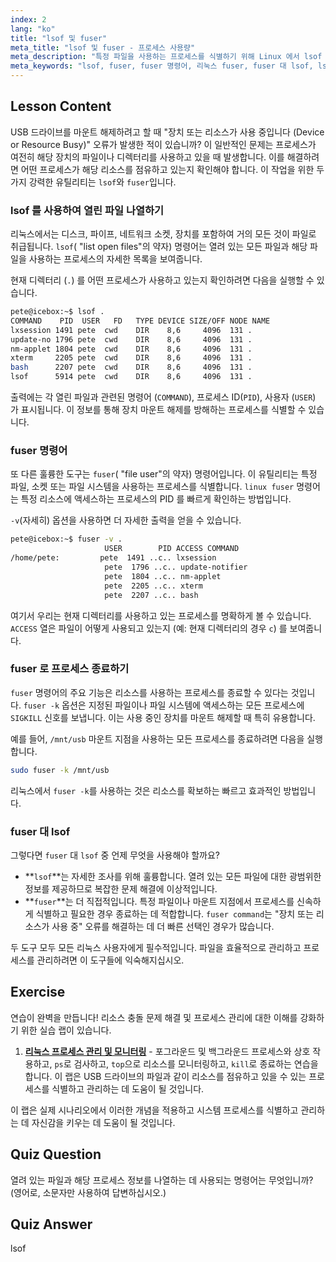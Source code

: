 ```yaml
---
index: 2
lang: "ko"
title: "lsof 및 fuser"
meta_title: "lsof 및 fuser - 프로세스 사용량"
meta_description: "특정 파일을 사용하는 프로세스를 식별하기 위해 Linux 에서 lsof 및 fuser 명령을 탐색합니다. '장치 또는 리소스 사용 중' 오류 해결 방법, fuser 와 lsof 비교, fuser -k 와 같은 옵션을 사용하여 열린 파일을 효과적으로 관리하는 방법을 배웁니다."
meta_keywords: "lsof, fuser, fuser 명령어, 리눅스 fuser, fuser 대 lsof, lsof 대 fuser, fuser -k 리눅스, 열린 파일, 프로세스 관리, 장치 사용 중, Linux 명령어"
---
```


## Lesson Content

USB 드라이브를 마운트 해제하려고 할 때 "장치 또는 리소스가 사용 중입니다 (Device or Resource Busy)" 오류가 발생한 적이 있습니까? 이 일반적인 문제는 프로세스가 여전히 해당 장치의 파일이나 디렉터리를 사용하고 있을 때 발생합니다. 이를 해결하려면 어떤 프로세스가 해당 리소스를 점유하고 있는지 확인해야 합니다. 이 작업을 위한 두 가지 강력한 유틸리티는 `lsof`와 `fuser`입니다.

### lsof 를 사용하여 열린 파일 나열하기

리눅스에서는 디스크, 파이프, 네트워크 소켓, 장치를 포함하여 거의 모든 것이 파일로 취급됩니다. `lsof`( "list open files"의 약자) 명령어는 열려 있는 모든 파일과 해당 파일을 사용하는 프로세스의 자세한 목록을 보여줍니다.

현재 디렉터리 (`.`) 를 어떤 프로세스가 사용하고 있는지 확인하려면 다음을 실행할 수 있습니다.

```bash
pete@icebox:~$ lsof .
COMMAND    PID  USER   FD   TYPE DEVICE SIZE/OFF NODE NAME
lxsession 1491 pete  cwd    DIR    8,6     4096  131 .
update-no 1796 pete  cwd    DIR    8,6     4096  131 .
nm-applet 1804 pete  cwd    DIR    8,6     4096  131 .
xterm     2205 pete  cwd    DIR    8,6     4096  131 .
bash      2207 pete  cwd    DIR    8,6     4096  131 .
lsof      5914 pete  cwd    DIR    8,6     4096  131 .
```

출력에는 각 열린 파일과 관련된 명령어 (`COMMAND`), 프로세스 ID(`PID`), 사용자 (`USER`) 가 표시됩니다. 이 정보를 통해 장치 마운트 해제를 방해하는 프로세스를 식별할 수 있습니다.

### fuser 명령어

또 다른 훌륭한 도구는 `fuser`( "file user"의 약자) 명령어입니다. 이 유틸리티는 특정 파일, 소켓 또는 파일 시스템을 사용하는 프로세스를 식별합니다. `linux fuser` 명령어는 특정 리소스에 액세스하는 프로세스의 PID 를 빠르게 확인하는 방법입니다.

`-v`(자세히) 옵션을 사용하면 더 자세한 출력을 얻을 수 있습니다.

```bash
pete@icebox:~$ fuser -v .
                     USER        PID ACCESS COMMAND
/home/pete:         pete  1491 ..c.. lxsession
                     pete  1796 ..c.. update-notifier
                     pete  1804 ..c.. nm-applet
                     pete  2205 ..c.. xterm
                     pete  2207 ..c.. bash
```

여기서 우리는 현재 디렉터리를 사용하고 있는 프로세스를 명확하게 볼 수 있습니다. `ACCESS` 열은 파일이 어떻게 사용되고 있는지 (예: 현재 디렉터리의 경우 `c`) 를 보여줍니다.

### fuser 로 프로세스 종료하기

`fuser` 명령어의 주요 기능은 리소스를 사용하는 프로세스를 종료할 수 있다는 것입니다. `fuser -k` 옵션은 지정된 파일이나 파일 시스템에 액세스하는 모든 프로세스에 `SIGKILL` 신호를 보냅니다. 이는 사용 중인 장치를 마운트 해제할 때 특히 유용합니다.

예를 들어, `/mnt/usb` 마운트 지점을 사용하는 모든 프로세스를 종료하려면 다음을 실행합니다.

```bash
sudo fuser -k /mnt/usb
```

리눅스에서 `fuser -k`를 사용하는 것은 리소스를 확보하는 빠르고 효과적인 방법입니다.

### fuser 대 lsof

그렇다면 `fuser` 대 `lsof` 중 언제 무엇을 사용해야 할까요?

- **`lsof`**는 자세한 조사를 위해 훌륭합니다. 열려 있는 모든 파일에 대한 광범위한 정보를 제공하므로 복잡한 문제 해결에 이상적입니다.
- **`fuser`**는 더 직접적입니다. 특정 파일이나 마운트 지점에서 프로세스를 신속하게 식별하고 필요한 경우 종료하는 데 적합합니다. `fuser command`는 "장치 또는 리소스가 사용 중" 오류를 해결하는 데 더 빠른 선택인 경우가 많습니다.

두 도구 모두 모든 리눅스 사용자에게 필수적입니다. 파일을 효율적으로 관리하고 프로세스를 관리하려면 이 도구들에 익숙해지십시오.

## Exercise

연습이 완벽을 만듭니다! 리소스 충돌 문제 해결 및 프로세스 관리에 대한 이해를 강화하기 위한 실습 랩이 있습니다.

1. **[리눅스 프로세스 관리 및 모니터링](https://labex.io/ko/labs/comptia-manage-and-monitor-linux-processes-590864)** - 포그라운드 및 백그라운드 프로세스와 상호 작용하고, `ps`로 검사하고, `top`으로 리소스를 모니터링하고, `kill`로 종료하는 연습을 합니다. 이 랩은 USB 드라이브의 파일과 같이 리소스를 점유하고 있을 수 있는 프로세스를 식별하고 관리하는 데 도움이 될 것입니다.

이 랩은 실제 시나리오에서 이러한 개념을 적용하고 시스템 프로세스를 식별하고 관리하는 데 자신감을 키우는 데 도움이 될 것입니다.

## Quiz Question

열려 있는 파일과 해당 프로세스 정보를 나열하는 데 사용되는 명령어는 무엇입니까? (영어로, 소문자만 사용하여 답변하십시오.)

## Quiz Answer

lsof
